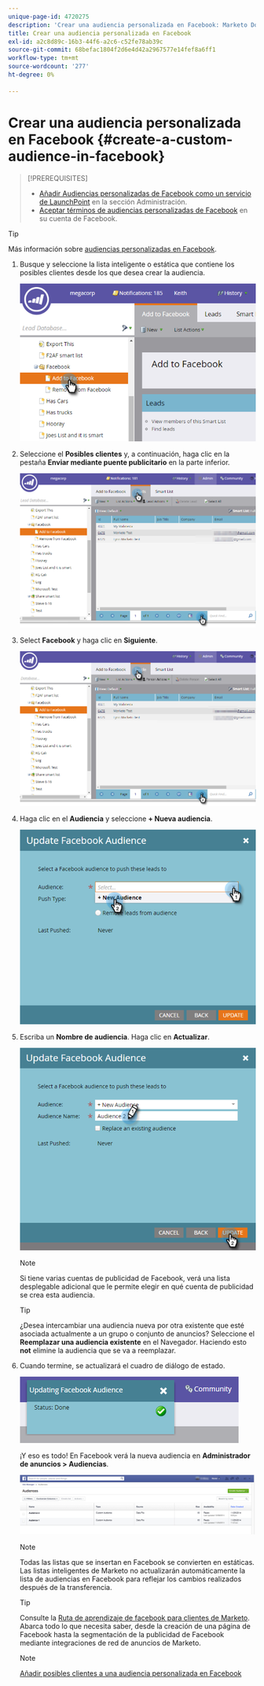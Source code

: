```yaml
---
unique-page-id: 4720275
description: 'Crear una audiencia personalizada en Facebook: Marketo Docs: documentación del producto'
title: Crear una audiencia personalizada en Facebook
exl-id: a2c8d89c-16b3-44f6-a2c6-c52fe78ab39c
source-git-commit: 68befac1804f2d6e4d42a2967577e14fef8a6ff1
workflow-type: tm+mt
source-wordcount: '277'
ht-degree: 0%

---
```


# Crear una audiencia personalizada en Facebook {#create-a-custom-audience-in-facebook}

>[!PREREQUISITES]
>
>* [Añadir Audiencias personalizadas de Facebook como un servicio de LaunchPoint](/help/marketo/product-docs/demand-generation/ad-network-integrations/add-facebook-custom-audiences-as-a-launchpoint-service.md) en la sección Administración.
>* [Aceptar términos de audiencias personalizadas de Facebook](https://www.facebook.com/ads/manage/customaudiences/tos.php) en su cuenta de Facebook.

>


>[!TIP]
>
>Más información sobre [audiencias personalizadas en Facebook](https://www.facebook.com/help/341425252616329).

1. Busque y seleccione la lista inteligente o estática que contiene los posibles clientes desde los que desea crear la audiencia.

   ![](assets/create-a-custom-audience-in-facebook-1.png)

1. Seleccione el **Posibles clientes** y, a continuación, haga clic en la pestaña **Enviar mediante puente publicitario** en la parte inferior.

   ![](assets/create-a-custom-audience-in-facebook-2.png)

1. Select **Facebook** y haga clic en **Siguiente**.

   ![](assets/create-a-custom-audience-in-facebook-3.png)

1. Haga clic en el **Audiencia** y seleccione **+ Nueva audiencia**.

   ![](assets/create-a-custom-audience-in-facebook-4.png)

1. Escriba un **Nombre de audiencia**. Haga clic en **Actualizar**.

   ![](assets/create-a-custom-audience-in-facebook-5.png)

   >[!NOTE]
   >
   >Si tiene varias cuentas de publicidad de Facebook, verá una lista desplegable adicional que le permite elegir en qué cuenta de publicidad se crea esta audiencia.

   >[!TIP]
   >
   >¿Desea intercambiar una audiencia nueva por otra existente que esté asociada actualmente a un grupo o conjunto de anuncios? Seleccione el **Reemplazar una audiencia existente** en el Navegador. Haciendo esto **not** elimine la audiencia que se va a reemplazar.

1. Cuando termine, se actualizará el cuadro de diálogo de estado.

   ![](assets/create-a-custom-audience-in-facebook-6.png)

   ¡Y eso es todo! En Facebook verá la nueva audiencia en **Administrador de anuncios > Audiencias**.

   ![](assets/create-a-custom-audience-in-facebook-7.png)

   >[!NOTE]
   >
   >Todas las listas que se insertan en Facebook se convierten en estáticas. Las listas inteligentes de Marketo no actualizarán automáticamente la lista de audiencias en Facebook para reflejar los cambios realizados después de la transferencia.

   >[!TIP]
   >
   >Consulte la [Ruta de aprendizaje de facebook para clientes de Marketo](https://facebook.exceedlms.com/student/enrollments/create_enrollment_from_token/BF9TqSaCvM73PP4ScjhCm4fi). Abarca todo lo que necesita saber, desde la creación de una página de Facebook hasta la segmentación de la publicidad de Facebook mediante integraciones de red de anuncios de Marketo.

   >[!NOTE]
   >
   >[Añadir posibles clientes a una audiencia personalizada en Facebook](/help/marketo/product-docs/demand-generation/facebook/add-leads-to-a-custom-audience-in-facebook.md)
